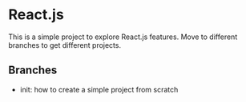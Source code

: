 React.js
========

This is a simple project to explore React.js features. 
Move to different branches to get different projects.

Branches
--------
- init: how to create a simple project from scratch

